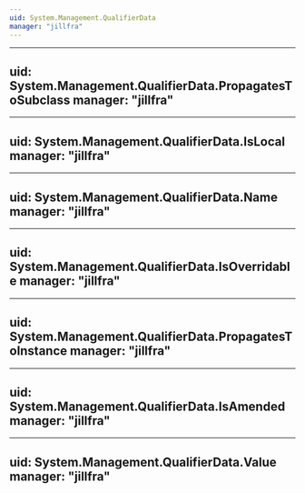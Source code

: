 ```yaml
---
uid: System.Management.QualifierData
manager: "jillfra"
---
```


---
uid: System.Management.QualifierData.PropagatesToSubclass
manager: "jillfra"
---

---
uid: System.Management.QualifierData.IsLocal
manager: "jillfra"
---

---
uid: System.Management.QualifierData.Name
manager: "jillfra"
---

---
uid: System.Management.QualifierData.IsOverridable
manager: "jillfra"
---

---
uid: System.Management.QualifierData.PropagatesToInstance
manager: "jillfra"
---

---
uid: System.Management.QualifierData.IsAmended
manager: "jillfra"
---

---
uid: System.Management.QualifierData.Value
manager: "jillfra"
---
